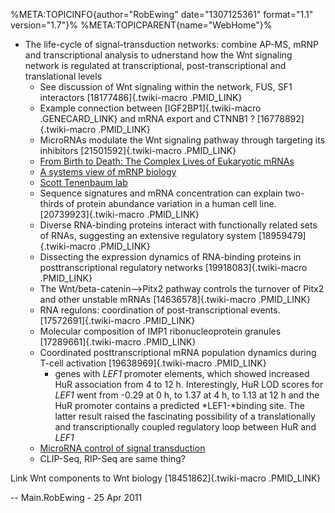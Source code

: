 %META:TOPICINFO{author=\"RobEwing\" date=\"1307125361\" format=\"1.1\"
version=\"1.7\"}% %META:TOPICPARENT{name=\"WebHome\"}%

-   The life-cycle of signal-transduction networks: combine AP-MS, mRNP
    and transcriptional analysis to udnerstand how the Wnt signaling
    network is regulated at transcriptional, post-transcriptional and
    translational levels
    -   See discussion of Wnt signaling within the network, FUS, SF1
        interactors [18177486]{.twiki-macro .PMID_LINK}
    -   Example connection between [IGF2BP1]{.twiki-macro
        .GENECARD_LINK} and mRNA export and CTNNB1 ?
        [16778892]{.twiki-macro .PMID_LINK}
    -   MicroRNAs modulate the Wnt signaling pathway through targeting
        its inhibitors [21501592]{.twiki-macro .PMID_LINK}
    -   [From Birth to Death: The Complex Lives of Eukaryotic
        mRNAs](http://www.sciencemag.org/content/309/5740/1514.long)
    -   [A systems view of mRNP
        biology](http://genesdev.cshlp.org/content/18/23/2845.long)
    -   [Scott Tenenbaum
        lab](http://www.albany.edu/cancergenomics/faculty/stenenbaum/research.shtml)
    -   Sequence signatures and mRNA concentration can explain
        two-thirds of protein abundance variation in a human cell line.
        [20739923]{.twiki-macro .PMID_LINK}
    -   Diverse RNA-binding proteins interact with functionally related
        sets of RNAs, suggesting an extensive regulatory system
        [18959479]{.twiki-macro .PMID_LINK}
    -   Dissecting the expression dynamics of RNA-binding proteins in
        posttranscriptional regulatory networks [19918083]{.twiki-macro
        .PMID_LINK}
    -   The Wnt/beta-catenin\--\>Pitx2 pathway controls the turnover of
        Pitx2 and other unstable mRNAs [14636578]{.twiki-macro
        .PMID_LINK}
    -   RNA regulons: coordination of post-transcriptional events.
        [17572691]{.twiki-macro .PMID_LINK}
    -   Molecular composition of IMP1 ribonucleoprotein granules
        [17289661]{.twiki-macro .PMID_LINK}
    -   Coordinated posttranscriptional mRNA population dynamics during
        T-cell activation [19638969]{.twiki-macro .PMID_LINK}
        -   genes with *LEF1* promoter elements, which showed increased
            HuR association from 4 to 12 h. Interestingly, HuR LOD
            scores for *LEF1* went from -0.29 at 0 h, to 1.37 at 4 h, to
            1.13 at 12 h and the HuR promoter contains a predicted
            *LEF1-*binding site. The latter result raised the
            fascinating possibility of a translationally and
            transcriptionally coupled regulatory loop between HuR and
            *LEF1*
    -   [MicroRNA control of signal
        transduction](http://www.nature.com/nrm/journal/v11/n4/full/nrm2868.html)
    -   CLIP-Seq, RIP-Seq are same thing?

Link Wnt components to Wnt biology [18451862]{.twiki-macro .PMID_LINK}

\-- Main.RobEwing - 25 Apr 2011
